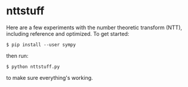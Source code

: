 nttstuff
========

Here are a few experiments with the number theoretic transform (NTT), including reference and optimized. To get started:

    $ pip install --user sympy

then run:

    $ python nttstuff.py

to make sure everything's working.
